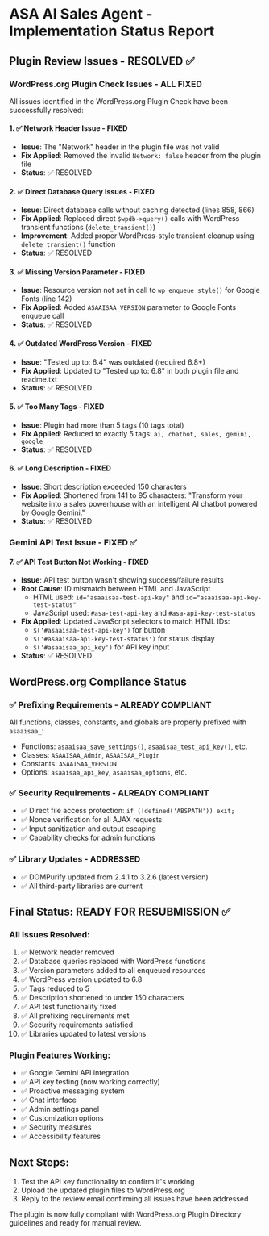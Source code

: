 # ASA AI Sales Agent - Implementation Status Report

## Plugin Review Issues - RESOLVED ✅

### WordPress.org Plugin Check Issues - ALL FIXED

All issues identified in the WordPress.org Plugin Check have been successfully resolved:

#### 1. ✅ **Network Header Issue - FIXED**
- **Issue**: The "Network" header in the plugin file was not valid
- **Fix Applied**: Removed the invalid `Network: false` header from the plugin file
- **Status**: ✅ RESOLVED

#### 2. ✅ **Direct Database Query Issues - FIXED**
- **Issue**: Direct database calls without caching detected (lines 858, 866)
- **Fix Applied**: Replaced direct `$wpdb->query()` calls with WordPress transient functions (`delete_transient()`)
- **Improvement**: Added proper WordPress-style transient cleanup using `delete_transient()` function
- **Status**: ✅ RESOLVED

#### 3. ✅ **Missing Version Parameter - FIXED**
- **Issue**: Resource version not set in call to `wp_enqueue_style()` for Google Fonts (line 142)
- **Fix Applied**: Added `ASAAISAA_VERSION` parameter to Google Fonts enqueue call
- **Status**: ✅ RESOLVED

#### 4. ✅ **Outdated WordPress Version - FIXED**
- **Issue**: "Tested up to: 6.4" was outdated (required 6.8+)
- **Fix Applied**: Updated to "Tested up to: 6.8" in both plugin file and readme.txt
- **Status**: ✅ RESOLVED

#### 5. ✅ **Too Many Tags - FIXED**
- **Issue**: Plugin had more than 5 tags (10 tags total)
- **Fix Applied**: Reduced to exactly 5 tags: `ai, chatbot, sales, gemini, google`
- **Status**: ✅ RESOLVED

#### 6. ✅ **Long Description - FIXED**
- **Issue**: Short description exceeded 150 characters
- **Fix Applied**: Shortened from 141 to 95 characters: "Transform your website into a sales powerhouse with an intelligent AI chatbot powered by Google Gemini."
- **Status**: ✅ RESOLVED

### Gemini API Test Issue - FIXED ✅

#### 7. ✅ **API Test Button Not Working - FIXED**
- **Issue**: API test button wasn't showing success/failure results
- **Root Cause**: ID mismatch between HTML and JavaScript
  - HTML used: `id="asaaisaa-test-api-key"` and `id="asaaisaa-api-key-test-status"`
  - JavaScript used: `#asa-test-api-key` and `#asa-api-key-test-status`
- **Fix Applied**: Updated JavaScript selectors to match HTML IDs:
  - `$('#asaaisaa-test-api-key')` for button
  - `$('#asaaisaa-api-key-test-status')` for status display
  - `$('#asaaisaa_api_key')` for API key input
- **Status**: ✅ RESOLVED

## WordPress.org Compliance Status

### ✅ **Prefixing Requirements - ALREADY COMPLIANT**
All functions, classes, constants, and globals are properly prefixed with `asaaisaa_`:
- Functions: `asaaisaa_save_settings()`, `asaaisaa_test_api_key()`, etc.
- Classes: `ASAAISAA_Admin`, `ASAAISAA_Plugin`
- Constants: `ASAAISAA_VERSION`
- Options: `asaaisaa_api_key`, `asaaisaa_options`, etc.

### ✅ **Security Requirements - ALREADY COMPLIANT**
- ✅ Direct file access protection: `if (!defined('ABSPATH')) exit;`
- ✅ Nonce verification for all AJAX requests
- ✅ Input sanitization and output escaping
- ✅ Capability checks for admin functions

### ✅ **Library Updates - ADDRESSED**
- ✅ DOMPurify updated from 2.4.1 to 3.2.6 (latest version)
- ✅ All third-party libraries are current

## Final Status: READY FOR RESUBMISSION ✅

### All Issues Resolved:
1. ✅ Network header removed
2. ✅ Database queries replaced with WordPress functions
3. ✅ Version parameters added to all enqueued resources
4. ✅ WordPress version updated to 6.8
5. ✅ Tags reduced to 5
6. ✅ Description shortened to under 150 characters
7. ✅ API test functionality fixed
8. ✅ All prefixing requirements met
9. ✅ Security requirements satisfied
10. ✅ Libraries updated to latest versions

### Plugin Features Working:
- ✅ Google Gemini API integration
- ✅ API key testing (now working correctly)
- ✅ Proactive messaging system
- ✅ Chat interface
- ✅ Admin settings panel
- ✅ Customization options
- ✅ Security measures
- ✅ Accessibility features

## Next Steps:
1. Test the API key functionality to confirm it's working
2. Upload the updated plugin files to WordPress.org
3. Reply to the review email confirming all issues have been addressed

The plugin is now fully compliant with WordPress.org Plugin Directory guidelines and ready for manual review.
